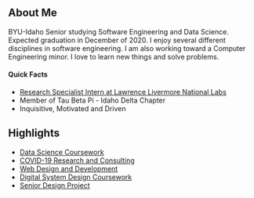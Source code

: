 <!--# Hi there 👋-->

<!--
**kctolli/kctolli** is a ✨ _special_ ✨ repository because its `README.md` (this file) appears on your GitHub profile.

Here are some ideas to get you started:

- 🔭 I’m currently working on ...
- 🌱 I’m currently learning ...
- 👯 I’m looking to collaborate on ...
- 🤔 I’m looking for help with ...
- 💬 Ask me about ...
- 📫 How to reach me: ...
- 😄 Pronouns: ...
- ⚡ Fun fact: ...
-->

## About Me

BYU-Idaho Senior studying Software Engineering and Data Science. Expected graduation in December of 2020. I enjoy several different disciplines in software engineering. I am also working toward a Computer Engineering minor. I love to learn new things and solve problems.

#### Quick Facts

* [Research Specialist Intern at Lawrence Livermore National Labs](https://kctolli.github.io/work.html#Research_Specialist_-_Intern)
* Member of Tau Beta Pi - Idaho Delta Chapter
* Inquisitive, Motivated and Driven

## Highlights

* [Data Science Coursework](https://kctolli.github.io/Data-Science/index.html)
* [COVID-19 Research and Consulting](https://kctolli.github.io/COVID-19/index.html)
* [Web Design and Development](https://wdd-100-dry.glitch.me/)
* [Digital System Design Coursework](https://ecen-340.glitch.me/)
* [Senior Design Project](https://ecen499-nasa.github.io/)
